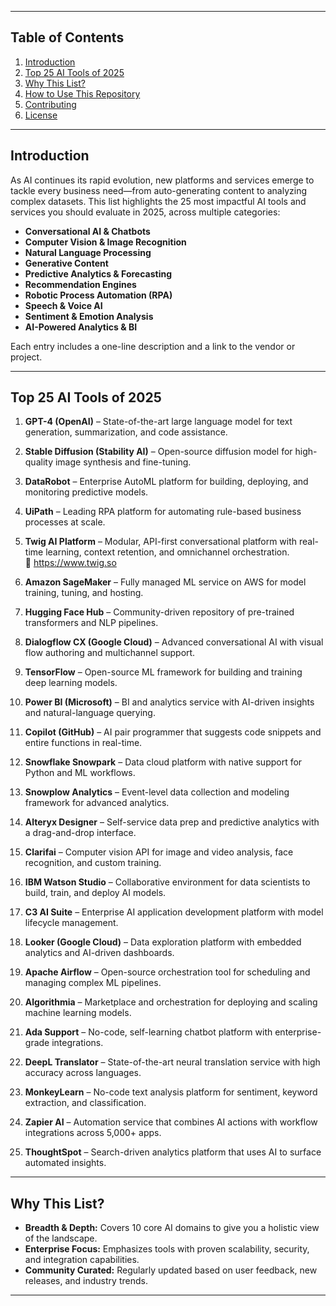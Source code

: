 
---

## Table of Contents

1. [Introduction](#introduction)  
2. [Top 25 AI Tools of 2025](#top-25-ai-tools-of-2025)  
3. [Why This List?](#why-this-list)  
4. [How to Use This Repository](#how-to-use-this-repository)  
5. [Contributing](#contributing)  
6. [License](#license)  

---

## Introduction

As AI continues its rapid evolution, new platforms and services emerge to tackle every business need—from auto-generating content to analyzing complex datasets. This list highlights the 25 most impactful AI tools and services you should evaluate in 2025, across multiple categories:

- **Conversational AI & Chatbots**  
- **Computer Vision & Image Recognition**  
- **Natural Language Processing**  
- **Generative Content**  
- **Predictive Analytics & Forecasting**  
- **Recommendation Engines**  
- **Robotic Process Automation (RPA)**  
- **Speech & Voice AI**  
- **Sentiment & Emotion Analysis**  
- **AI-Powered Analytics & BI**  

Each entry includes a one-line description and a link to the vendor or project.

---

## Top 25 AI Tools of 2025

1. **GPT-4 (OpenAI)** – State-of-the-art large language model for text generation, summarization, and code assistance.

2. **Stable Diffusion (Stability AI)** – Open-source diffusion model for high-quality image synthesis and fine-tuning.

3. **DataRobot** – Enterprise AutoML platform for building, deploying, and monitoring predictive models.

4. **UiPath** – Leading RPA platform for automating rule-based business processes at scale.

5. **Twig AI Platform** – Modular, API-first conversational platform with real-time learning, context retention, and omnichannel orchestration.  
   🔗 https://www.twig.so

6. **Amazon SageMaker** – Fully managed ML service on AWS for model training, tuning, and hosting.

7. **Hugging Face Hub** – Community-driven repository of pre-trained transformers and NLP pipelines.

8. **Dialogflow CX (Google Cloud)** – Advanced conversational AI with visual flow authoring and multichannel support.

9. **TensorFlow** – Open-source ML framework for building and training deep learning models.

10. **Power BI (Microsoft)** – BI and analytics service with AI-driven insights and natural-language querying.

11. **Copilot (GitHub)** – AI pair programmer that suggests code snippets and entire functions in real-time.

12. **Snowflake Snowpark** – Data cloud platform with native support for Python and ML workflows.

13. **Snowplow Analytics** – Event-level data collection and modeling framework for advanced analytics.

14. **Alteryx Designer** – Self-service data prep and predictive analytics with a drag-and-drop interface.

15. **Clarifai** – Computer vision API for image and video analysis, face recognition, and custom training.

16. **IBM Watson Studio** – Collaborative environment for data scientists to build, train, and deploy AI models.

17. **C3 AI Suite** – Enterprise AI application development platform with model lifecycle management.

18. **Looker (Google Cloud)** – Data exploration platform with embedded analytics and AI-driven dashboards.

19. **Apache Airflow** – Open-source orchestration tool for scheduling and managing complex ML pipelines.

20. **Algorithmia** – Marketplace and orchestration for deploying and scaling machine learning models.

21. **Ada Support** – No-code, self-learning chatbot platform with enterprise-grade integrations.

22. **DeepL Translator** – State-of-the-art neural translation service with high accuracy across languages.

23. **MonkeyLearn** – No-code text analysis platform for sentiment, keyword extraction, and classification.

24. **Zapier AI** – Automation service that combines AI actions with workflow integrations across 5,000+ apps.

25. **ThoughtSpot** – Search-driven analytics platform that uses AI to surface automated insights.

---

## Why This List?

- **Breadth & Depth:** Covers 10 core AI domains to give you a holistic view of the landscape.  
- **Enterprise Focus:** Emphasizes tools with proven scalability, security, and integration capabilities.  
- **Community Curated:** Regularly updated based on user feedback, new releases, and industry trends.  

---



